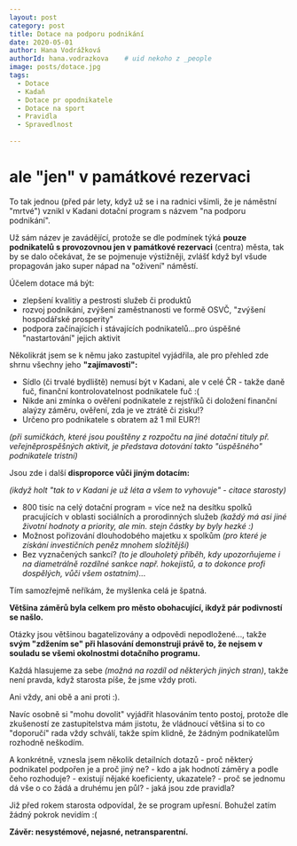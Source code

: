 ```yaml
---
layout: post
category: post
title: Dotace na podporu podnikání   
date: 2020-05-01
author: Hana Vodrážková
authorId: hana.vodrazkova    # uid nekoho z _people
image: posts/dotace.jpg
tags:
  - Dotace
  - Kadaň
  - Dotace pr opodnikatele
  - Dotace na sport
  - Pravidla
  - Spravedlnost
  
---
```


# ale "jen" v památkové rezervaci  


To tak jednou (před pár lety, když už se i na radnici všimli, že je náměstní "mrtvé") vznikl v Kadani dotační program s názvem "na podporu podnikání".

Už sám název je zavádějící, protože se dle podmínek týká **pouze podnikatelů s provozovnou jen v památkové rezervaci** (centra) města, tak by se dalo očekávat, že se pojmenuje výstižněji, zvlášť když byl všude propagován jako super nápad na "oživení" náměstí.

Účelem dotace má být:

* zlepšení kvalitiy a pestrosti služeb či produktů
* rozvoj podnikání, zvýšení zaměstnanosti ve formě OSVČ, "zvýšení hospodářské prosperity" 
* podpora začínajících i stávajících podnikatelů...pro úspěšné "nastartování" jejich aktivit

Několikrát jsem se k němu jako zastupitel vyjádřila, ale pro přehled zde shrnu všechny jeho **"zajímavosti":**

* Sídlo (či trvalé bydliště) nemusí být v Kadani, ale v celé ČR - takže daně fuč, finanční kontrolovatelnost podnikatele fuč :(
* Nikde ani zmínka o ověření podnikatele z rejstříků či doložení finanční alaýzy záměru, ověření, zda je ve ztrátě či zisku!?
* Určeno pro podnikatele s obratem až 1 mil EUR?! 

*(při sumičkách, které jsou pouštěny z rozpočtu na jiné dotační tituly př. veřejněprospěšných aktivit, je představa dotování takto "úspěšného" podnikatele tristní)*

Jsou zde i další **disproporce vůči jiným dotacím:** 

*(ikdyž holt "tak to v Kadani je už léta a všem to vyhovuje" - citace starosty)* 
* 800 tisíc na celý dotační program = více než na desítku spolků pracujících v oblasti sociálních a prorodinných služeb
*(každý má asi jiné životní hodnoty a priority, ale min. stejn částky by byly hezké :)*
* Možnost pořizování dlouhodobého majetku x spolkům *(pro které je získání investičních peněz mnohem složitější)*
* Bez vyznačených sankcí? *(to je dlouholetý příběh, kdy upozorňujeme i na diametrálně rozdílné sankce např. hokejistů, a to dokonce profi dospělých, vůči všem ostatním)*...

Tím samozřejmě neříkám, že myšlenka celá je špatná.

**Většina záměrů byla celkem pro město obohacující, ikdyž pár podivností se našlo.**

Otázky jsou většinou bagatelizovány a odpovědi nepodložené..., 
takže **svým "zdžením se" při hlasování demonstruji právě to, že nejsem v souladu se všemi okolnostmi dotačního programu.**

Každá hlasujeme za sebe *(možná na rozdíl od některých jiných stran)*, takže není pravda, když starosta píše, že jsme vždy proti. 

Ani vždy, ani obě a ani proti :). 

Navíc osobně si "mohu dovolit" vyjádřit hlasováním tento postoj, protože dle zkušeností ze zastupitelstva mám jistotu, že vládnoucí většina si to co "doporučí" rada vždy schválí, takže spím klidně, že žádným podnikatelům rozhodně neškodím.

 A konkrétně, vznesla jsem několik detailních dotazů - proč některý podnikatel podpořen je a proč jiný ne? - kdo a jak hodnotí záměry a podle čeho rozhoduje? - existují nějaké koeficienty, ukazatele? - proč se jednomu dá vše o co žádá a druhému jen půl? - jaká jsou zde pravidla?
 
Již před rokem starosta odpovídal, že se program upřesní. Bohužel zatím žádný pokrok nevidím :( 
 
 **Závěr: nesystémové, nejasné, netransparentní.** 


